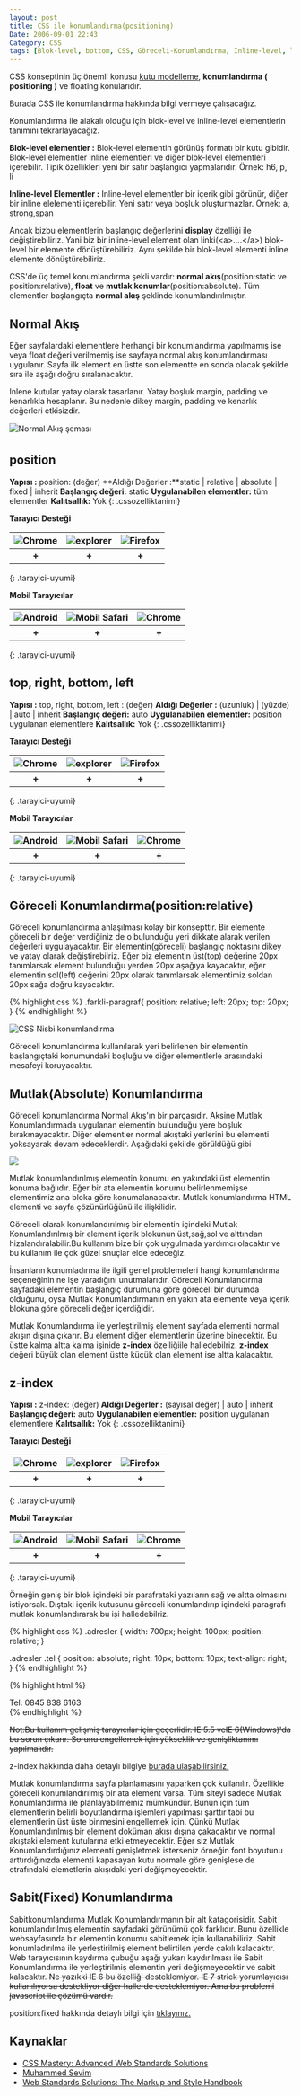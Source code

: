 ```yaml
---
layout: post
title: CSS ile konumlandırma(positioning)
Date: 2006-09-01 22:43
Category: CSS
tags: [Blok-level, bottom, CSS, Göreceli-Konumlandırma, Inline-level, left, Mutlak-Konumlandırma, position, right, Sabit-Konumlandırma, top, z-index]
---
```


CSS konseptinin üç önemli konusu [kutu modelleme][], **konumlandırma ( positioning )** ve floating konularıdır.

Burada CSS ile konumlandırma hakkında bilgi vermeye çalışacağız.

Konumlandırma ile alakalı olduğu için blok-level ve inline-level elementlerin tanımını tekrarlayacağız.

**Blok-level elementler :** Blok-level elementin görünüş formatı bir kutu gibidir. Blok-level elementler inline elementleri ve diğer blok-level elementleri içerebilir. Tipik özellikleri yeni bir satır başlangıcı yapmalarıdır. Örnek: h6, p, li

**Inline-level Elementler :** Inline-level elementler bir içerik gibi görünür, diğer bir inline elelementi içerebilir. Yeni satır veya boşluk oluşturmazlar. Örnek: a, strong,span

Ancak bizbu elementlerin başlangıç değerlerini **display** özelliği ile değiştirebiliriz. Yani biz bir inline-level element olan  linki(<a\>....</a\>) blok-level bir elemente dönüştürebiliriz. Aynı şekilde bir blok-level elementi inline elemente dönüştürebiliriz.

CSS'de üç temel konumlandırma şekli vardır: **normal akış**(position:static ve position:relative), **float** ve **mutlak konumlar**(position:absolute). Tüm elementler başlangıçta **normal akış** şeklinde konumlandırılmıştır.

## Normal Akış

Eğer sayfalardaki elementlere herhangi bir konumlandırma yapılmamış ise veya float değeri verilmemiş ise sayfaya normal akış konumlandırması uygulanır. Sayfa ilk element en üstte son elementte en sonda olacak şekilde sıra ile aşağı doğru sıralanacaktır.

Inlene kutular yatay olarak tasarlanır. Yatay boşluk margin, padding ve kenarlıkla hesaplanır. Bu nedenle dikey margin, padding ve kenarlık değerleri etkisizdir.

![Normal Akış şeması][]

## position

**Yapısı :** position: (değer)
**Aldığı Değerler :**static | relative | absolute | fixed | inherit 
**Başlangıç değeri:** static 
**Uygulanabilen elementler:** tüm elementler 
**Kalıtsallık:** Yok
{: .cssozelliktanimi}

**Tarayıcı Desteği**

|![Chrome][chrome]|![explorer][explorer]|![Firefox][firefox]|
|:-----------------:|:---------------:|:-------------------:|
|**+**|**+**|**+**|
{: .tarayici-uyumi}

**Mobil Tarayıcılar**

|![Android][android] | ![Mobil Safari][msafari] | ![Chrome][chrome] |
|:------------------------:|:----------------------:|:-------------------:|
|**+**|**+**|**+**|
{: .tarayici-uyumi}

## top, right, bottom, left

**Yapısı :** top, right, bottom, left : (değer)
**Aldığı Değerler :** (uzunluk) | (yüzde) | auto | inherit 
**Başlangıç değeri:** auto 
**Uygulanabilen elementler:** position uygulanan elementlere 
**Kalıtsallık:** Yok
{: .cssozelliktanimi}

**Tarayıcı Desteği**

|![Chrome][chrome]|![explorer][explorer]|![Firefox][firefox]|
|:-----------------:|:---------------:|:-------------------:|
|**+**|**+**|**+**|
{: .tarayici-uyumi}

**Mobil Tarayıcılar**

|![Android][android] | ![Mobil Safari][msafari] | ![Chrome][chrome] |
|:------------------------:|:----------------------:|:-------------------:|
|**+**|**+**|**+**|
{: .tarayici-uyumi}

## Göreceli Konumlandırma(position:relative)

Göreceli konumlandırma anlaşılması kolay bir konsepttir. Bir elemente göreceli bir değer verdiğiniz de o bulunduğu yeri dikkate alarak verilen değerleri uygulayacaktır. Bir elementin(göreceli) başlangıç noktasını dikey ve yatay olarak değiştirebilriz. Eğer biz elementin üst(top) değerine 20px tanımlarsak element bulunduğu yerden 20px aşağıya kayacaktır, eğer elementin sol(left) değerini 20px olarak tanımlarsak elementimiz soldan 20px sağa doğru kayacaktır.

{% highlight css %}
.farkli-paragraf{
  position: relative;
  left: 20px;
  top: 20px;
}
{% endhighlight %}

![CSS Nisbi konumlandırma][]

Göreceli konumlandırma kullanılarak yeri belirlenen bir elementin başlangıçtaki konumundaki boşluğu ve diğer elementlerle arasındaki mesafeyi koruyacaktır.

## Mutlak(Absolute) Konumlandırma

Göreceli konumlandırma Normal Akış'ın bir parçasıdır. Aksine Mutlak Konumlandırmada uygulanan elementin bulunduğu yere boşluk bırakmayacaktır. Diğer elementler normal akıştaki yerlerini bu elementi yoksayarak devam edeceklerdir. Aşağıdaki şekilde görüldüğü gibi

![][100]

Mutlak konumlandırılmış elementin konumu en yakındaki üst elementin konuma bağlıdır. Eğer bir ata elementin konumu belirlenmemişse elementimiz ana bloka göre konumalanacaktır. Mutlak konumlandırma HTML elementi ve sayfa çözünürlüğünü ile ilişkilidir.

Göreceli olarak konumlandırılmış bir elementin içindeki Mutlak Konumlandırılmış bir element içerik blokunun üst,sağ,sol ve alttından hizalandıralabilir.Bu kullanım bize bir çok uygulmada yardımcı olacaktır ve bu kullanım ile çok güzel snuçlar elde edeceğiz.

İnsanların konumladırma ile ilgili genel problemeleri hangi konumlandırma seçeneğinin ne işe yaradığını unutmalarıdır. Göreceli Konumlandırma sayfadaki elementin başlangıç durumuna göre göreceli bir durumda olduğunu, oysa Mutlak Konumlandırmanın en yakın ata elemente veya içerik blokuna göre göreceli değer içerdiğidir.

Mutlak Konumlandırma ile yerleştirilmiş element sayfada elementi normal akışın dışına çıkarır. Bu element diğer elementlerin üzerine binecektir. Bu üstte kalma altta kalma işinide **z-index** özelliğiile halledebilriz. **z-index** değeri büyük olan element üstte küçük olan element ise altta kalacaktır.

## z-index

**Yapısı :** z-index: (değer)
**Aldığı Değerler :** (sayısal değer) | auto | inherit 
**Başlangıç değeri:** auto 
**Uygulanabilen elementler:** position uygulanan elementlere 
**Kalıtsallık:** Yok
{: .cssozelliktanimi}

**Tarayıcı Desteği**

|![Chrome][chrome]|![explorer][explorer]|![Firefox][firefox]|
|:-----------------:|:---------------:|:-------------------:|
|**+**|**+**|**+**|
{: .tarayici-uyumi}

**Mobil Tarayıcılar**

|![Android][android] | ![Mobil Safari][msafari] | ![Chrome][chrome] |
|:------------------------:|:----------------------:|:-------------------:|
|**+**|**+**|**+**|
{: .tarayici-uyumi}

Örneğin geniş bir blok içindeki bir parafrataki yazıların sağ ve altta olmasını istiyorsak. Dıştaki içerik kutusunu göreceli konumlandırıp içindeki paragrafı mutlak konumlandırarak bu işi halledebilriz.

{% highlight css %}
.adresler {
  width: 700px;
  height: 100px;
  position: relative;
}

.adresler .tel {
  position: absolute;
  right: 10px;
  bottom: 10px;
  text-align: right;
}
{% endhighlight %}

{% highlight html %}
<div class="adresler">Tel: 0845 838 6163</div>
{% endhighlight %}

<s>Not:Bu kullanım gelişmiş tarayıcılar için geçerlidir. IE 5.5 veIE 6(Windows)'da bu sorun çıkarır. Sorunu engellemek için yükseklik ve genişliktanımı yapılmalıdır.</s>

z-index hakkında daha detaylı bilgiye [burada ulaşabilirsiniz.](/z-index/)

Mutlak konumlandırma sayfa planlamasını yaparken çok kullanılır. Özellikle göreceli konumlandırılmış bir ata element varsa. Tüm siteyi sadece Mutlak Konumlandırma ile planlayabilmemiz mümkündür. Bunun için tüm elementlerin belirli boyutlandırma işlemleri yapılması şarttır tabi bu elementlerin üst üste binmesini engellemek için. Çünkü Mutlak Konumlandırılmış bir element doküman akışı dışına çakacaktır ve normal akıştaki element kutularına etki etmeyecektir. Eğer siz Mutlak Konumlandırdığınız elementi genişletmek isterseniz örneğin font boyutunu arttırdığınızda elementi kapasayan kutu normale göre genişlese de etrafındaki elemetlerin akışıdaki yeri değişmeyecektir.

## Sabit(Fixed) Konumlandırma

Sabitkonumlandırma Mutlak Konumlandırmanın bir alt katagorisidir. Sabit konumlandırılmış elementin sayfadaki görünümü çok farklıdır. Bunu özellikle websayfasında bir elementin konumu sabitlemek için kullanabiliriz. Sabit konumladırılma ile yerleştirilmiş element belirtilen yerde çakılı kalacaktır. Web tarayıcısının kaydırma çubuğu aşağı yukarı kaydırılması ile Sabit Konumlandırma ile yerleştirilmiş elementin yeri değişmeyecektir ve sabit kalacaktır. <s>Ne yazıkki IE 6 bu özelliği desteklemiyor. IE 7 strick yorumlayıcısı kullanılıyorsa destekliyor diğer hallerde desteklemiyor. Ama bu problemi javascript ile çözümü vardır.</s>

position:fixed hakkında detaylı bilgi için [tıklayınız.](/sabit-konumlandirma-postionfixed/)

## Kaynaklar

-   [CSS Mastery: Advanced Web Standards Solutions][]
-   [Muhammed Sevim][]
-   [Web Standards Solutions: The Markup and Style Handbook][]

  [kutu modelleme]: http://www.fatihhayrioglu.com/?p=13
  [Normal Akış şeması]: /images/normal_akis.gif
  [uzunluk]: http://www.fatihhayrioglu.com/?p=95
  [CSS Nisbi konumlandırma]: /images/position_relative.gif
  [100]: /images/position_absolute.gif
  [link]: http://www.howtocreate.co.uk/fixedPosition.html
  [CSS Mastery: Advanced Web Standards Solutions]: http://www.apress.com/9781590596142
  [Muhammed Sevim]: http://www.muhammetsevim.com/yazi/css-pozisyonlama-ve-z-index/
  [Web Standards Solutions: The Markup and Style Handbook]: http://www.amazon.com/gp/product/1590593812

[firefox]: https://fatihhayrioglu.com//images/ff.png
[chrome]: https://fatihhayrioglu.com//images/ch.png
[explorer]: https://fatihhayrioglu.com//images/ie.png
[msafari]:https://fatihhayrioglu.com//images/sm.png
[android]:https://fatihhayrioglu.com//images/an.png